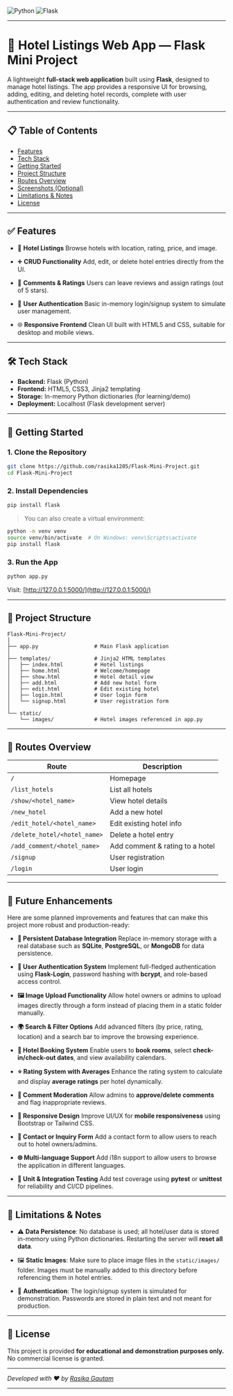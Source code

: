 ![Python](https://img.shields.io/badge/Python-3.8%2B-blue.svg)
![Flask](https://img.shields.io/badge/Flask-2.x-lightgrey.svg)

---

# 🏨 Hotel Listings Web App — Flask Mini Project

A lightweight **full-stack web application** built using **Flask**, designed to manage hotel listings. The app provides a responsive UI for browsing, adding, editing, and deleting hotel records, complete with user authentication and review functionality.

---

## 📋 Table of Contents

* [Features](#-features)
* [Tech Stack](#-tech-stack)
* [Getting Started](#-getting-started)
* [Project Structure](#-project-structure)
* [Routes Overview](#-routes-overview)
* [Screenshots (Optional)](#-screenshots-optional)
* [Limitations & Notes](#-limitations--notes)
* [License](#-license)

---

## ✅ Features

* 🏨 **Hotel Listings**
  Browse hotels with location, rating, price, and image.

* ➕ **CRUD Functionality**
  Add, edit, or delete hotel entries directly from the UI.

* 💬 **Comments & Ratings**
  Users can leave reviews and assign ratings (out of 5 stars).

* 🔐 **User Authentication**
  Basic in-memory login/signup system to simulate user management.

* 🌐 **Responsive Frontend**
  Clean UI built with HTML5 and CSS, suitable for desktop and mobile views.

---

## 🛠️ Tech Stack

* **Backend:** Flask (Python)
* **Frontend:** HTML5, CSS3, Jinja2 templating
* **Storage:** In-memory Python dictionaries (for learning/demo)
* **Deployment:** Localhost (Flask development server)

---

## 🚀 Getting Started

### 1. Clone the Repository

```bash
git clone https://github.com/rasika1205/Flask-Mini-Project.git
cd Flask-Mini-Project
```

### 2. Install Dependencies

```bash
pip install flask
```

> You can also create a virtual environment:

```bash
python -m venv venv
source venv/bin/activate  # On Windows: venv\Scripts\activate
pip install flask
```

### 3. Run the App

```bash
python app.py
```

Visit: [http://127.0.0.1:5000/](http://127.0.0.1:5000/)

---

## 📁 Project Structure

```
Flask-Mini-Project/
│
├── app.py                  # Main Flask application
│
├── templates/              # Jinja2 HTML templates
│   ├── index.html          # Hotel listings
│   ├── home.html           # Welcome/homepage
│   ├── show.html           # Hotel detail view
│   ├── add.html            # Add new hotel form
│   ├── edit.html           # Edit existing hotel
│   ├── login.html          # User login form
│   └── signup.html         # User registration form
│
└── static/
    └── images/             # Hotel images referenced in app.py
```

---

## 🔗 Routes Overview

| Route                        | Description                     |
| ---------------------------- | ------------------------------- |
| `/`                          | Homepage                        |
| `/list_hotels`               | List all hotels                 |
| `/show/<hotel_name>`         | View hotel details              |
| `/new_hotel`                 | Add a new hotel                 |
| `/edit_hotel/<hotel_name>`   | Edit existing hotel info        |
| `/delete_hotel/<hotel_name>` | Delete a hotel entry            |
| `/add_comment/<hotel_name>`  | Add comment & rating to a hotel |
| `/signup`                    | User registration               |
| `/login`                     | User login                      |

---

## 🚀 Future Enhancements

Here are some planned improvements and features that can make this project more robust and production-ready:

* **🔐 Persistent Database Integration**
  Replace in-memory storage with a real database such as **SQLite**, **PostgreSQL**, or **MongoDB** for data persistence.

* **👤 User Authentication System**
  Implement full-fledged authentication using **Flask-Login**, password hashing with **bcrypt**, and role-based access control.

* **🖼️ Image Upload Functionality**
  Allow hotel owners or admins to upload images directly through a form instead of placing them in a static folder manually.

* **🌍 Search & Filter Options**
  Add advanced filters (by price, rating, location) and a search bar to improve the browsing experience.

* **📝 Hotel Booking System**
  Enable users to **book rooms**, select **check-in/check-out dates**, and view availability calendars.

* **⭐ Rating System with Averages**
  Enhance the rating system to calculate and display **average ratings** per hotel dynamically.

* **💬 Comment Moderation**
  Allow admins to **approve/delete comments** and flag inappropriate reviews.

* **📱 Responsive Design**
  Improve UI/UX for **mobile responsiveness** using Bootstrap or Tailwind CSS.

* **📧 Contact or Inquiry Form**
  Add a contact form to allow users to reach out to hotel owners/admins.

* **🌐 Multi-language Support**
  Add i18n support to allow users to browse the application in different languages.

* **🧪 Unit & Integration Testing**
  Add test coverage using **pytest** or **unittest** for reliability and CI/CD pipelines.

---

## 🧪 Limitations & Notes

* ⚠️ **Data Persistence**:
  No database is used; all hotel/user data is stored in-memory using Python dictionaries. Restarting the server will **reset all data**.

* 🖼️ **Static Images**:
  Make sure to place image files in the `static/images/` folder. Images must be manually added to this directory before referencing them in hotel entries.

* 🔐 **Authentication**:
  The login/signup system is simulated for demonstration. Passwords are stored in plain text and not meant for production.


---

## 📄 License

This project is provided **for educational and demonstration purposes only.**
No commercial license is granted.

---

*Developed with ❤️ by [Rasika Gautam](https://github.com/rasika1205)*

---

